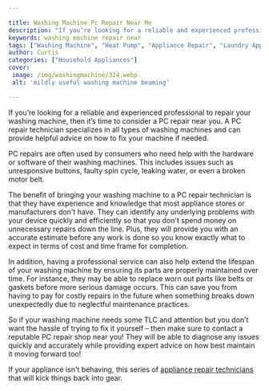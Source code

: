 ```yaml
---

title: Washing Machine Pc Repair Near Me
description: "If you’re looking for a reliable and experienced professional to repair your washing machine, then it’s time to consider a PC repa...find out now"
keywords: washing machine repair near
tags: ["Washing Machine", "Heat Pump", "Appliance Repair", "Laundry Appliances", "Buy Appliance", "Clean Appliance"]
author: Curtis
categories: ["Household Appliances"]
cover: 
 image: /img/washingmachine/324.webp
 alt: 'mildly useful washing machine beaming'

---
```


If you’re looking for a reliable and experienced professional to repair your washing machine, then it’s time to consider a PC repair near you. A PC repair technician specializes in all types of washing machines and can provide helpful advice on how to fix your machine if needed. 

PC repairs are often used by consumers who need help with the hardware or software of their washing machines. This includes issues such as unresponsive buttons, faulty spin cycle, leaking water, or even a broken motor belt. 

The benefit of bringing your washing machine to a PC repair technician is that they have experience and knowledge that most appliance stores or manufacturers don't have. They can identify any underlying problems with your device quickly and efficiently so that you don't spend money on unnecessary repairs down the line. Plus, they will provide you with an accurate estimate before any work is done so you know exactly what to expect in terms of cost and time frame for completion. 

In addition, having a professional service can also help extend the lifespan of your washing machine by ensuring its parts are properly maintained over time. For instance, they may be able to replace worn out parts like belts or gaskets before more serious damage occurs. This can save you from having to pay for costly repairs in the future when something breaks down unexpectedly due to neglectful maintenance practices. 

So if your washing machine needs some TLC and attention but you don’t want the hassle of trying to fix it yourself – then make sure to contact a reputable PC repair shop near you! They will be able to diagnose any issues quickly and accurately while providing expert advice on how best maintain it moving forward too!

If your appliance isn't behaving, this series of <a href="/pages/appliance-repair-technicians/">appliance repair technicians</a> that will kick things back into gear.
